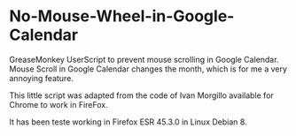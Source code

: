 # No-Mouse-Wheel-in-Google-Calendar
GreaseMonkey UserScript to prevent mouse scrolling in Google Calendar. 
Mouse Scroll in Google Calendar changes the month, which is for me a very annoying feature.

This little script was adapted from the code of Ivan Morgillo available for Chrome to work in FireFox.

It has been teste working in Firefox ESR 45.3.0 in Linux Debian 8.
